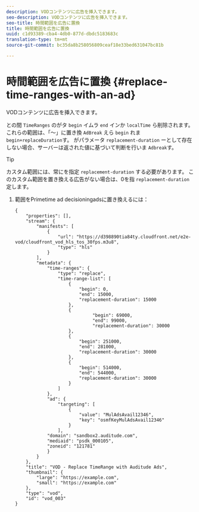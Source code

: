 ```yaml
---
description: VODコンテンツに広告を挿入できます。
seo-description: VODコンテンツに広告を挿入できます。
seo-title: 時間範囲を広告に置換
title: 時間範囲を広告に置換
uuid: c1d93389-cba4-4db0-877d-dbdc5183683c
translation-type: tm+mt
source-git-commit: bc35da8b258056809ceaf18e33bed631047bc81b

---
```



# 時間範囲を広告に置換 {#replace-time-ranges-with-an-ad}

VODコンテンツに広告を挿入できます。

との間 `TimeRanges` のがタ `begin` イムラ `end` インか `localTime` ら削除されます。 これらの範囲は、「～」に置き換 `AdBreak` えら `begin` れま `begin+replaceDuration`す。 がパラメータ `replacement-duration` ーとして存在しない場合、サーバーは返された値に基づいて判断を行いま `Adbreak`す。

>[!TIP]
>
>カスタム範囲には、常にを指定 `replacement-duration` する必要があります。 このカスタム範囲を置き換える広告がない場合は、0を指 `replacement-duration` 定します。

1. 範囲をPrimetime ad decisioningadsに置き換えるには：

   ```
   {   
       "properties": [],
       "stream": {
           "manifests": [
               {
                   "url": "https://d398890tia84ty.cloudfront.net/e2e-vod/cloudfront_vod_hls_tos_30fps.m3u8",
                   "type": "hls"
               }
           ],
           "metadata": {
               "time-ranges": {
                   "type": "replace",
                   "time-range-list": [
                       {
                           "begin": 0,
                           "end": 15000,
                           "replacement-duration": 15000
                       },
                       {
                                "begin": 69000,
                                "end": 99000,
                                "replacement-duration": 30000
                       },
                       {
                           "begin": 251000,
                           "end": 281000,
                           "replacement-duration": 30000
                       },
                       {
                           "begin": 514000,
                           "end": 544000,
                           "replacement-duration": 30000
                       }
                   ]
               },
               "ad": {
                   "targeting": [
                       {
                           "value": "MulAdsAvail12346",
                           "key": "osmfKeyMulAdsAvail12346"
                       }
                   ],
               "domain": "sandbox2.auditude.com",
               "mediaid": "psdk_000105",
               "zoneid": "121781"
               }     
           }
       },   
       "title": "VOD - Replace TimeRange with Auditude Ads",
       "thumbnail": {
           "large": "https://example.com",
           "small": "https://example.com"
       },
       "type": "vod",
       "id": "vod_003"
   }
   ```
